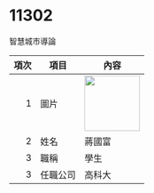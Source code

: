 # 11302
智慧城市導論



| 項次 | 項目 | 內容 |
|----:|------|------|
|1 | 圖片 | <img src="people.jpg" width="100" Height="100" />|
|2 | 姓名 | 蔣國富 |
|3 | 職稱 | 學生| 
|3 | 任職公司 | 高科大| 
